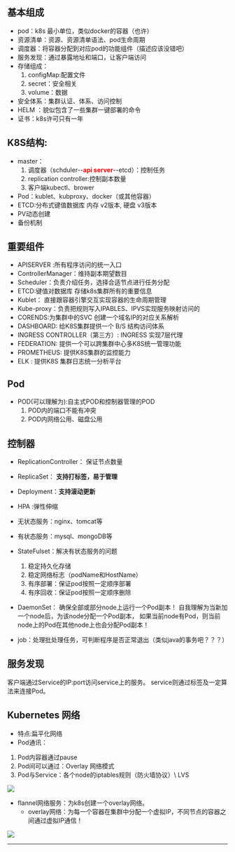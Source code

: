 基本组成
------------------------------------------
- pod：k8s 最小单位，类似docker的容器（也许）
- 资源清单：资源、资源清单语法、pod生命周期
- 调度器：将容器分配到对应pod的功能组件（描述应该没错吧）
- 服务发现：通过暴露地址和端口，让客户端访问
- 存储组成：
  1. configMap:配置文件
  2. secret：安全相关
  3. volume：数据
- 安全体系：集群认证、体系、访问控制
- HELM ：貌似包含了一些集群一键部署的命令
- 证书：k8s许可只有一年

K8S结构:
----------------------------------
- master：
  1. 调度器（schduler--<font color=red>**api server**</font>--etcd）：控制任务
  2. replication controller:控制副本数量
  3. 客户端kubectl、brower
- Pod：kublet、kubproxy、docker（或其他容器）
- ETCD:分布式键值数据库
	内存 v2版本,
	硬盘 v3版本
 - PV动态创建
 - 备份机制

重要组件
---------------------------------------

- APISERVER :所有程序访问的统一入口
- ControllerManager：维持副本期望数目
- Scheduler：负责介绍任务，选择合适节点进行任务分配
- ETCD:键值对数据库 存储k8s集群所有的重要信息
- Kublet： 直接跟容器引擎交互实现容器的生命周期管理
- Kube-proxy：负责把规则写入IPABLES、IPVS实现服务映射访问的
- CORENDS:为集群中的SVC 创建一个域名IP的对应关系解析
- DASHBOARD: 给K8S集群提供一个 B/S 结构访问体系
- INGRESS CONTROLLER（第三方）: INGRESS 实现7层代理
- FEDERATION: 提供一个可以跨集群中心多K8S统一管理功能
- PROMETHEUS: 提供K8S集群的监控能力
- ELK : 提供K8S 集群日志统一分析平台


Pod
------------------------------
- POD(可以理解为):自主式POD和控制器管理的POD
	1.  POD内的端口不能有冲突
	2.  POD内网络公用、磁盘公用

控制器
-----------------------------

- ReplicationController： 保证节点数量
- ReplicaSet： **支持打标签，易于管理**
- Deployment：**支持滚动更新**

- HPA :弹性伸缩

- 无状态服务：nginx、tomcat等
- 有状态服务：mysql、mongoDB等

- StateFulset：解决有状态服务的问题
  1. 稳定持久化存储
  2. 稳定网络标志（podName和HostName）
  3. 有序部署：保证pod按照一定顺序部署
  4. 有序回收：保证pod按照一定顺序删除
- DaemonSet： 确保全部或部分node上运行一个Pod副本！
  自我理解为当新加一个node后，为该node分配一个Pod副本，
  如果当前node有Pod，则当前node上的Pod在其他node上也会分配Pod副本！
- job：处理批处理任务，可判断程序是否正常退出（类似java的事务吧？？？）


服务发现
----------------------
客户端通过Service的IP:port访问service上的服务。
service则通过标签及一定算法来连接Pod。


Kubernetes 网络
-------------------------------
- 特点:扁平化网络
- Pod通讯：
1. Pod内容器通过pause
2. Pod间可以通过：Overlay 网络模式
3. Pod与Service：各个node的iptables规则（防火墙协议）\ LVS

![](k8s_base_note_files/2.jpg)

- flannel网络服务：为k8s创建一个overlay网络。
  - overlay网络：为每一个容器在集群中分配一个虚拟IP，不同节点的容器之间通过虚拟IP通信！
  
![](k8s_base_note_files/1.png)

----------------------